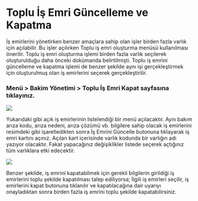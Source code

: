 # Toplu İş Emri Güncelleme ve Kapatma

İş emirlerini yönetirken benzer amaçlara sahip olan işler birden fazla varlık için açılabilir. Bu işler açılırken Toplu iş emri oluşturma menüsü kullanılması önerilir. Toplu iş emri oluşturma işlemi birden fazla varlık seçilerek oluşturulduğu daha önceki dokümanda belirtilmişti.
Toplu iş emrini güncelleme ve kapatma işlemi de benzer şekilde aynı işi gerçekleştirmek için oluşturulmuş olan iş emirlerini seçerek gerçekleştirilir.


### Menü > Bakim Yönetimi > Toplu İş Emri Kapat sayfasına tıklayınız.

![](https://docsbimser.blob.core.windows.net/imagecontainer/1-e533f293-ae51-4254-86d7-c9a35b0a7812.png)

Yukarıdaki gibi açık iş emirlerinin listelendiği bir menü açılacaktır.
Aynı bakım arıza kodu, arıza nedeni, arıza çözümü vb. bilgilere sahip olacak iş emirlerini resimdeki gibi işaretledikten sonra İş Emrini Güncelle butonuna tıklayarak iş emri kartını açınız.
Açılan kart içerisinde varlık kodunda bir varlığın adı yazıyor olacaktır. Fakat yapacağınız değişiklikler listede seçerek açtığınız tüm varlıklara etki edecektir.


![](https://docsbimser.blob.core.windows.net/imagecontainer/2-0b226fc8-b2f1-448c-8be2-4e2735470c5c.png)

Benzer şekilde, iş emrini kapatabilmek için gerekli bilgilerin girildiği iş emirlerini toplu şekilde kapatılması talep ediliyorsa; İlgili iş emirleri seçilir, iş emirlerini kapat butonuna tıklanılır ve kapatılacağına dair uyarıyı onayladıktan sonra birden fazla iş emrini toplu şekilde kapatabilirsiniz.

